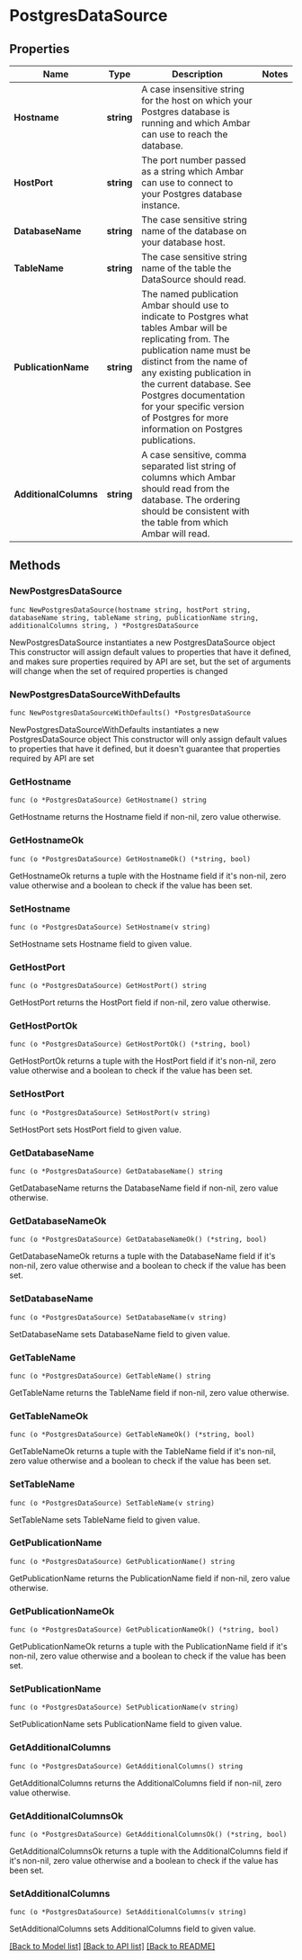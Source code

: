 # PostgresDataSource

## Properties

Name | Type | Description | Notes
------------ | ------------- | ------------- | -------------
**Hostname** | **string** | A case insensitive string for the host on which your Postgres database is running and which Ambar can use to reach the database. | 
**HostPort** | **string** | The port number passed as a string which Ambar can use to connect to your Postgres database instance. | 
**DatabaseName** | **string** | The case sensitive string name of the database on your database host. | 
**TableName** | **string** | The case sensitive string name of the table the DataSource should read. | 
**PublicationName** | **string** | The named publication Ambar should use to indicate to Postgres what tables Ambar will be replicating from.  The publication name must be distinct from the name of any existing publication in the current database. See Postgres documentation for your specific version of Postgres for more information on Postgres publications. | 
**AdditionalColumns** | **string** | A case sensitive, comma separated list string of columns which Ambar should read from the database. The ordering should be consistent with the table from which Ambar will read. | 

## Methods

### NewPostgresDataSource

`func NewPostgresDataSource(hostname string, hostPort string, databaseName string, tableName string, publicationName string, additionalColumns string, ) *PostgresDataSource`

NewPostgresDataSource instantiates a new PostgresDataSource object
This constructor will assign default values to properties that have it defined,
and makes sure properties required by API are set, but the set of arguments
will change when the set of required properties is changed

### NewPostgresDataSourceWithDefaults

`func NewPostgresDataSourceWithDefaults() *PostgresDataSource`

NewPostgresDataSourceWithDefaults instantiates a new PostgresDataSource object
This constructor will only assign default values to properties that have it defined,
but it doesn't guarantee that properties required by API are set

### GetHostname

`func (o *PostgresDataSource) GetHostname() string`

GetHostname returns the Hostname field if non-nil, zero value otherwise.

### GetHostnameOk

`func (o *PostgresDataSource) GetHostnameOk() (*string, bool)`

GetHostnameOk returns a tuple with the Hostname field if it's non-nil, zero value otherwise
and a boolean to check if the value has been set.

### SetHostname

`func (o *PostgresDataSource) SetHostname(v string)`

SetHostname sets Hostname field to given value.


### GetHostPort

`func (o *PostgresDataSource) GetHostPort() string`

GetHostPort returns the HostPort field if non-nil, zero value otherwise.

### GetHostPortOk

`func (o *PostgresDataSource) GetHostPortOk() (*string, bool)`

GetHostPortOk returns a tuple with the HostPort field if it's non-nil, zero value otherwise
and a boolean to check if the value has been set.

### SetHostPort

`func (o *PostgresDataSource) SetHostPort(v string)`

SetHostPort sets HostPort field to given value.


### GetDatabaseName

`func (o *PostgresDataSource) GetDatabaseName() string`

GetDatabaseName returns the DatabaseName field if non-nil, zero value otherwise.

### GetDatabaseNameOk

`func (o *PostgresDataSource) GetDatabaseNameOk() (*string, bool)`

GetDatabaseNameOk returns a tuple with the DatabaseName field if it's non-nil, zero value otherwise
and a boolean to check if the value has been set.

### SetDatabaseName

`func (o *PostgresDataSource) SetDatabaseName(v string)`

SetDatabaseName sets DatabaseName field to given value.


### GetTableName

`func (o *PostgresDataSource) GetTableName() string`

GetTableName returns the TableName field if non-nil, zero value otherwise.

### GetTableNameOk

`func (o *PostgresDataSource) GetTableNameOk() (*string, bool)`

GetTableNameOk returns a tuple with the TableName field if it's non-nil, zero value otherwise
and a boolean to check if the value has been set.

### SetTableName

`func (o *PostgresDataSource) SetTableName(v string)`

SetTableName sets TableName field to given value.


### GetPublicationName

`func (o *PostgresDataSource) GetPublicationName() string`

GetPublicationName returns the PublicationName field if non-nil, zero value otherwise.

### GetPublicationNameOk

`func (o *PostgresDataSource) GetPublicationNameOk() (*string, bool)`

GetPublicationNameOk returns a tuple with the PublicationName field if it's non-nil, zero value otherwise
and a boolean to check if the value has been set.

### SetPublicationName

`func (o *PostgresDataSource) SetPublicationName(v string)`

SetPublicationName sets PublicationName field to given value.


### GetAdditionalColumns

`func (o *PostgresDataSource) GetAdditionalColumns() string`

GetAdditionalColumns returns the AdditionalColumns field if non-nil, zero value otherwise.

### GetAdditionalColumnsOk

`func (o *PostgresDataSource) GetAdditionalColumnsOk() (*string, bool)`

GetAdditionalColumnsOk returns a tuple with the AdditionalColumns field if it's non-nil, zero value otherwise
and a boolean to check if the value has been set.

### SetAdditionalColumns

`func (o *PostgresDataSource) SetAdditionalColumns(v string)`

SetAdditionalColumns sets AdditionalColumns field to given value.



[[Back to Model list]](../README.md#documentation-for-models) [[Back to API list]](../README.md#documentation-for-api-endpoints) [[Back to README]](../README.md)


